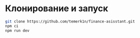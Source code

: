 # Клонирование и запуск

```bash
git clone https://github.com/temerk1n/finance-asisstant.git
npm ci
npm run dev
```
